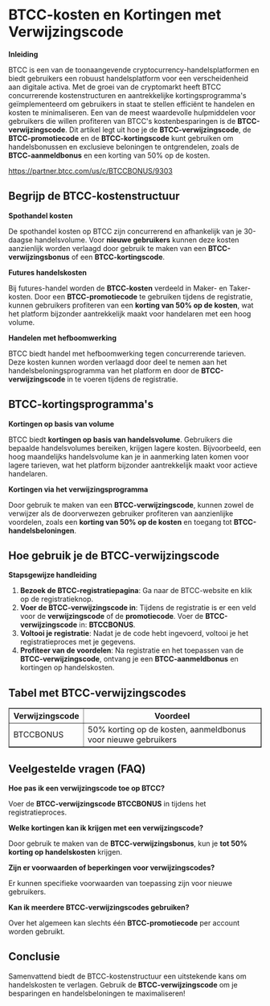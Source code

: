 <h1>BTCC-kosten en Kortingen met Verwijzingscode</h1>

<p><strong>Inleiding</strong></p>
<p>BTCC is een van de toonaangevende cryptocurrency-handelsplatformen en biedt gebruikers een robuust handelsplatform voor een verscheidenheid aan digitale activa. Met de groei van de cryptomarkt heeft BTCC concurrerende kostenstructuren en aantrekkelijke kortingsprogramma's geïmplementeerd om gebruikers in staat te stellen efficiënt te handelen en kosten te minimaliseren. Een van de meest waardevolle hulpmiddelen voor gebruikers die willen profiteren van BTCC's kostenbesparingen is de <strong>BTCC-verwijzingscode</strong>. Dit artikel legt uit hoe je de <strong>BTCC-verwijzingscode</strong>, de <strong>BTCC-promotiecode</strong> en de <strong>BTCC-kortingscode</strong> kunt gebruiken om handelsbonussen en exclusieve beloningen te ontgrendelen, zoals de <strong>BTCC-aanmeldbonus</strong> en een korting van 50% op de kosten.</p>
<a href="https://partner.btcc.com/us/c/BTCCBONUS/9303" target="_blank">https://partner.btcc.com/us/c/BTCCBONUS/9303</a>

<h2>Begrijp de BTCC-kostenstructuur</h2>
<p><strong>Spothandel kosten</strong></p>
<p>De spothandel kosten op BTCC zijn concurrerend en afhankelijk van je 30-daagse handelsvolume. Voor <strong>nieuwe gebruikers</strong> kunnen deze kosten aanzienlijk worden verlaagd door gebruik te maken van een <strong>BTCC-verwijzingsbonus</strong> of een <strong>BTCC-kortingscode</strong>.</p>

<p><strong>Futures handelskosten</strong></p>
<p>Bij futures-handel worden de <strong>BTCC-kosten</strong> verdeeld in Maker- en Taker-kosten. Door een <strong>BTCC-promotiecode</strong> te gebruiken tijdens de registratie, kunnen gebruikers profiteren van een <strong>korting van 50% op de kosten</strong>, wat het platform bijzonder aantrekkelijk maakt voor handelaren met een hoog volume.</p>

<p><strong>Handelen met hefboomwerking</strong></p>
<p>BTCC biedt handel met hefboomwerking tegen concurrerende tarieven. Deze kosten kunnen worden verlaagd door deel te nemen aan het handelsbeloningsprogramma van het platform en door de <strong>BTCC-verwijzingscode</strong> in te voeren tijdens de registratie.</p>

<h2>BTCC-kortingsprogramma's</h2>

<p><strong>Kortingen op basis van volume</strong></p>
<p>BTCC biedt <strong>kortingen op basis van handelsvolume</strong>. Gebruikers die bepaalde handelsvolumes bereiken, krijgen lagere kosten. Bijvoorbeeld, een hoog maandelijks handelsvolume kan je in aanmerking laten komen voor lagere tarieven, wat het platform bijzonder aantrekkelijk maakt voor actieve handelaren.</p>

<p><strong>Kortingen via het verwijzingsprogramma</strong></p>
<p>Door gebruik te maken van een <strong>BTCC-verwijzingscode</strong>, kunnen zowel de verwijzer als de doorverwezen gebruiker profiteren van aanzienlijke voordelen, zoals een <strong>korting van 50% op de kosten</strong> en toegang tot <strong>BTCC-handelsbeloningen</strong>.</p>

<h2>Hoe gebruik je de BTCC-verwijzingscode</h2>

<p><strong>Stapsgewijze handleiding</strong></p>
<ol>
    <li><strong>Bezoek de BTCC-registratiepagina</strong>: Ga naar de BTCC-website en klik op de registratieknop.</li>
    <li><strong>Voer de BTCC-verwijzingscode in</strong>: Tijdens de registratie is er een veld voor de <strong>verwijzingscode</strong> of de <strong>promotiecode</strong>. Voer de <strong>BTCC-verwijzingscode</strong> in: <strong>BTCCBONUS</strong>.</li>
    <li><strong>Voltooi je registratie</strong>: Nadat je de code hebt ingevoerd, voltooi je het registratieproces met je gegevens.</li>
    <li><strong>Profiteer van de voordelen</strong>: Na registratie en het toepassen van de <strong>BTCC-verwijzingscode</strong>, ontvang je een <strong>BTCC-aanmeldbonus</strong> en kortingen op handelskosten.</li>
</ol>

<h2>Tabel met BTCC-verwijzingscodes</h2>
<table border="1">
    <tr>
        <th>Verwijzingscode</th>
        <th>Voordeel</th>
    </tr>
    <tr>
        <td>BTCCBONUS</td>
        <td>50% korting op de kosten, aanmeldbonus voor nieuwe gebruikers</td>
    </tr>
</table>

<h2>Veelgestelde vragen (FAQ)</h2>

<p><strong>Hoe pas ik een verwijzingscode toe op BTCC?</strong></p>
<p>Voer de <strong>BTCC-verwijzingscode</strong> <strong>BTCCBONUS</strong> in tijdens het registratieproces.</p>

<p><strong>Welke kortingen kan ik krijgen met een verwijzingscode?</strong></p>
<p>Door gebruik te maken van de <strong>BTCC-verwijzingsbonus</strong>, kun je <strong>tot 50% korting op handelskosten</strong> krijgen.</p>

<p><strong>Zijn er voorwaarden of beperkingen voor verwijzingscodes?</strong></p>
<p>Er kunnen specifieke voorwaarden van toepassing zijn voor nieuwe gebruikers.</p>

<p><strong>Kan ik meerdere BTCC-verwijzingscodes gebruiken?</strong></p>
<p>Over het algemeen kan slechts één <strong>BTCC-promotiecode</strong> per account worden gebruikt.</p>

<h2>Conclusie</h2>
<p>Samenvattend biedt de BTCC-kostenstructuur een uitstekende kans om handelskosten te verlagen. Gebruik de <strong>BTCC-verwijzingscode</strong> om je besparingen en handelsbeloningen te maximaliseren!</p>

</body>
</html>
